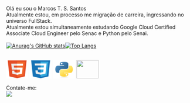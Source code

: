 Olá eu sou o Marcos T. S. Santos<br>
Atualmente estou, em processo me migração de carreira, ingressando no universo FullStack.<br>
Atualmente estou simultaneamente estudando Google Cloud Certified Associate Cloud Engineer pelo Senac e Python pelo Senai.<br>
<br>
[![Anurag's GitHub stats](https://github-readme-stats.vercel.app/api?username=marcostsantos-dev&theme=dark&show_icons=true)](https://github.com/marcostsantos-dev/github-readme-stats)[![Top Langs](https://github-readme-stats.vercel.app/api/top-langs/?username=marcostsantos-dev&layout=donut&theme=dark)](https://github.com/marcostsantos-dev/github-readme-stats)<br>
<div style="display: inline_block"><br>
  <img align="center" height="50" width="60" src="https://raw.githubusercontent.com/devicons/devicon/master/icons/html5/html5-original.svg">
  <img align="center" height="50" width="60" src="https://raw.githubusercontent.com/devicons/devicon/master/icons/css3/css3-original.svg">
  <img align="center" height="50" width="60" src="https://raw.githubusercontent.com/devicons/devicon/master/icons/python/python-original.svg">
  <img align="center" height="50" width="60" src="https://cdn.jsdelivr.net/gh/devicons/devicon@latest/icons/azuresqldatabase/azuresqldatabase-original.svg" />
          
          
</div><br>
Contate-me:
<div>
  <!--contatos-->
  <a href="mailto:marcos.ts.serdeira@gmail.com"><img src="https://img.shields.io/badge/Gmail-D14836?style=for-the-badge&logo=gmail&logoColor=white">
</div>

